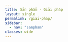 ```yaml
---
title: Sản phẩm - Giải pháp
layout: single
permalink: /giai-phap/
sidebar:
  - nav: "sanpham"
classes: wide
---
```

